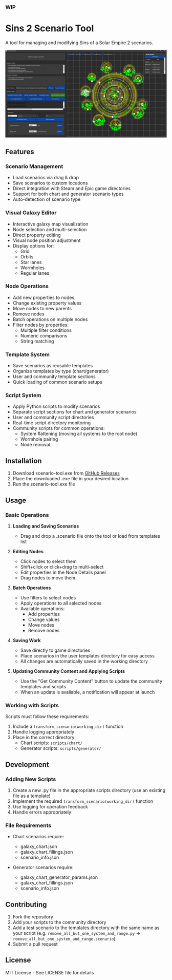 ### WIP

# Sins 2 Scenario Tool

A tool for managing and modifying Sins of a Solar Empire 2 scenarios.

![screenshot](https://github.com/JustAnotherIdea/sins2-community-tools/blob/main/images/image.png?raw=true)

## Features

### Scenario Management
   - Load scenarios via drag & drop
   - Save scenarios to custom locations
   - Direct integration with Steam and Epic game directories
   - Support for both chart and generator scenario types
   - Auto-detection of scenario type

### Visual Galaxy Editor
   - Interactive galaxy map visualization
   - Node selection and multi-selection
   - Direct property editing
   - Visual node position adjustment
   - Display options for:
      - Grid
      - Orbits
      - Star lanes
      - Wormholes
      - Regular lanes

### Node Operations
   - Add new properties to nodes
   - Change existing property values
   - Move nodes to new parents
   - Remove nodes
   - Batch operations on multiple nodes
   - Filter nodes by properties:
      - Multiple filter conditions
      - Numeric comparisons
      - String matching

### Template System
   - Save scenarios as reusable templates
   - Organize templates by type (chart/generator)
   - User and community template sections
   - Quick loading of common scenario setups

### Script System
   - Apply Python scripts to modify scenarios
   - Separate script sections for chart and generator scenarios
   - User and community script directories
   - Real-time script directory monitoring
   - Community scripts for common operations:
      - System flattening (moving all systems to the root node)
      - Wormhole pairing
      - Node removal

## Installation

1. Download scenario-tool.exe from [GitHub Releases](https://github.com/JustAnotherIdea/sins2-community-tools/releases/latest)
2. Place the downloaded .exe file in your desired location
3. Run the scenario-tool.exe file

## Usage

### Basic Operations

1. **Loading and Saving Scenarios**
   - Drag and drop a .scenario file onto the tool or load from templates list

2. **Editing Nodes**
   - Click nodes to select them
   - Shift+click or click+drag to multi-select
   - Edit properties in the Node Details panel
   - Drag nodes to move them

3. **Batch Operations**
   - Use filters to select nodes
   - Apply operations to all selected nodes
   - Available operations:
     - Add properties
     - Change values
     - Move nodes
     - Remove nodes

4. **Saving Work**
   - Save directly to game directories
   - Place scenarios in the user templates directory for easy access
   - All changes are automatically saved in the working directory

5. **Updating Community Content and Applying Scripts**
   - Use the "Get Community Content" button to update the community templates and scripts
   - When an update is available, a notification will appear at launch

### Working with Scripts

Scripts must follow these requirements:

1. Include a `transform_scenario(working_dir)` function
2. Handle logging appropriately
3. Place in the correct directory:
   - Chart scripts: `scripts/chart/`
   - Generator scripts: `scripts/generator/`


## Development

### Adding New Scripts

1. Create a new .py file in the appropriate scripts directory (use an existing file as a template)
2. Implement the required `transform_scenario(working_dir)` function
3. Use logging for operation feedback
4. Handle errors appropriately

### File Requirements

- Chart scenarios require:
  - galaxy_chart.json
  - galaxy_chart_fillings.json
  - scenario_info.json

- Generator scenarios require:
  - galaxy_chart_generator_params.json
  - galaxy_chart_fillings.json
  - scenario_info.json

## Contributing

1. Fork the repository
2. Add your scripts to the community directory
3. Add a test scenario to the templates directory with the same name as your script (e.g. `remove_all_but_one_system_and_range.py` -> `remove_all_but_one_system_and_range.scenario`)
4. Submit a pull request

## License

MIT License - See LICENSE file for details
